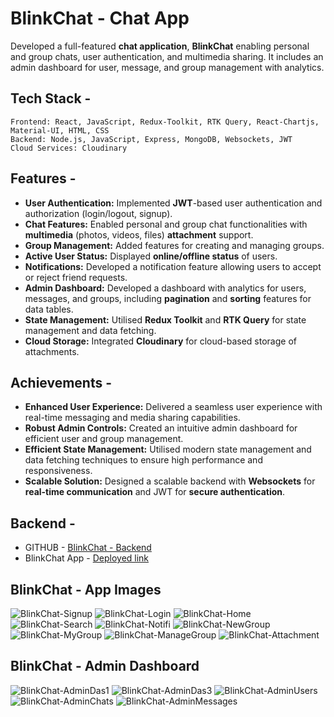 # BlinkChat - Chat App

Developed a full-featured **chat application**, **BlinkChat** enabling personal and group chats, user authentication, and multimedia sharing. It includes an admin dashboard for user, message, and group management with analytics.

## Tech Stack -    
    Frontend: React, JavaScript, Redux-Toolkit, RTK Query, React-Chartjs, Material-UI, HTML, CSS
    Backend: Node.js, JavaScript, Express, MongoDB, Websockets, JWT
    Cloud Services: Cloudinary


## Features -

- **User Authentication:** Implemented **JWT**-based user authentication and authorization (login/logout, signup).
- **Chat Features:** Enabled personal and group chat functionalities with **multimedia** (photos, videos, files) **attachment** support.
- **Group Management:** Added features for creating and managing groups.
- **Active User Status:** Displayed **online/offline status** of users.
- **Notifications:** Developed a notification feature allowing users to accept or reject friend requests.
- **Admin Dashboard:** Developed a dashboard with analytics for users, messages, and groups, including **pagination** and **sorting** features for data tables.
- **State Management:** Utilised **Redux Toolkit** and **RTK Query** for state management and data fetching.
- **Cloud Storage:** Integrated **Cloudinary** for cloud-based storage of attachments.


## Achievements - 

- **Enhanced User Experience:** Delivered a seamless user experience with real-time messaging and media sharing capabilities.
- **Robust Admin Controls:** Created an intuitive admin dashboard for efficient user and group management.
- **Efficient State Management:** Utilised modern state management and data fetching techniques to ensure high performance and responsiveness.
- **Scalable Solution:** Designed a scalable backend with **Websockets** for **real-time communication** and JWT for **secure authentication**.


## Backend - 
- GITHUB - [BlinkChat - Backend](https://github.com/Prafful33Tak/blinkchat-backend)
- BlinkChat App - [Deployed link](https://blinkchat-frontend.vercel.app/)


## BlinkChat - App Images
![BlinkChat-Signup](https://github.com/Prafful33Tak/blinkchat-frontend/assets/88709400/dc0ffff9-738d-4567-ac2c-1b4c117d4ed4)
![BlinkChat-Login](https://github.com/Prafful33Tak/blinkchat-frontend/assets/88709400/08538118-d708-45d2-b228-4604cd19e674)
![BlinkChat-Home](https://github.com/Prafful33Tak/blinkchat-frontend/assets/88709400/4a880315-251f-41d8-9ad0-fb6c85002abd)
![BlinkChat-Search](https://github.com/Prafful33Tak/blinkchat-frontend/assets/88709400/a8ae0a9e-aca5-4fbd-aa10-7697f1aa6ada)
![BlinkChat-Notifi](https://github.com/Prafful33Tak/blinkchat-frontend/assets/88709400/12b533d4-e99c-47f4-bdd6-647ea0ed4081)
![BlinkChat-NewGroup](https://github.com/Prafful33Tak/blinkchat-frontend/assets/88709400/0bfbace9-3f72-4fa9-958b-35fc80099329)
![BlinkChat-MyGroup](https://github.com/Prafful33Tak/blinkchat-frontend/assets/88709400/a89d4746-5512-40be-850c-0fd4db949de3)
![BlinkChat-ManageGroup](https://github.com/Prafful33Tak/blinkchat-frontend/assets/88709400/1b9ca5ca-1252-472e-8381-e4114a6336f0)
![BlinkChat-Attachment](https://github.com/Prafful33Tak/blinkchat-frontend/assets/88709400/490e66ef-5a6b-4479-a355-ac68bd430f57)


## BlinkChat - Admin Dashboard
![BlinkChat-AdminDas1](https://github.com/Prafful33Tak/blinkchat-frontend/assets/88709400/3abee732-ed10-4b1f-9520-af1ebe682114)
![BlinkChat-AdminDas3](https://github.com/Prafful33Tak/blinkchat-backend/assets/88709400/f1a09daf-47c5-4d50-bb47-c4d6e503ccab)
![BlinkChat-AdminUsers](https://github.com/Prafful33Tak/blinkchat-frontend/assets/88709400/45ff7481-a87e-40c2-abd9-c22ab7a7ad5d)
![BlinkChat-AdminChats](https://github.com/Prafful33Tak/blinkchat-frontend/assets/88709400/0a3ea8df-7d86-4179-8127-eee090bc4d07)
![BlinkChat-AdminMessages](https://github.com/Prafful33Tak/blinkchat-frontend/assets/88709400/4f19a634-2333-4282-8fa2-921a26ff7eb4)

